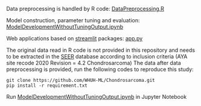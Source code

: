 Data preprocessing is handled by R code: [DataPreprocessing.R](DataPreprocessing.R)

Model construction, parameter tuning and evaluation: [ModelDevelopmentWithoutTuningOutput.ipynb](ModelDevelopmentWithoutTuningOutput.ipynb)

Web applications based on [streamlit](https://github.com/streamlit/streamlit) packages: [app.py](app.py)

The original data read in R code is not provided in this repository and needs to be extracted in the [SEER](https://seer.cancer.gov/) database according to inclusion criteria (AYA site recode 2020 Revision = 4.2 Chondrosarcoma)
The data after data preprocessing is provided, run the following codes to reproduce this study:
```
git clone https://github.com/WHUH-ML/Chondrosarcoma.git
pip install -r requirement.txt
```
Run [ModelDevelopmentWithoutTuningOutput.ipynb](ModelDevelopmentWithoutTuningOutput.ipynb) in Jupyter Notebook
